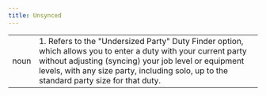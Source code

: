 ```yaml
---
title: Unsynced
---
```

|||
|---|---|
| noun | 1.  	Refers to the "Undersized Party" Duty Finder option, which allows you to enter a duty with your current party without adjusting (syncing) your job level or equipment levels, with any size party, including solo, up to the standard party size for that duty.	|